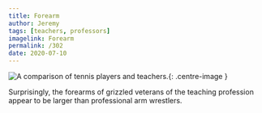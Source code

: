 ```yaml
---
title: Forearm
author: Jeremy
tags: [teachers, professors]
imagelink: Forearm
permalink: /302
date: 2020-07-10
---
```


![A comparison of tennis players and teachers.](https://res.cloudinary.com/dh3hm8pb7/image/upload/c_scale,q_auto:best/v1535842782/Handwaving/Published/Forearm.png){: .centre-image }

Surprisingly, the forearms of grizzled veterans of the teaching profession appear to be larger than professional arm wrestlers.
